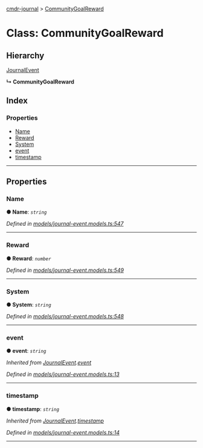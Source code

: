 [cmdr-journal](../README.md) > [CommunityGoalReward](../classes/communitygoalreward.md)



# Class: CommunityGoalReward

## Hierarchy


 [JournalEvent](journalevent.md)

**↳ CommunityGoalReward**







## Index

### Properties

* [Name](communitygoalreward.md#name)
* [Reward](communitygoalreward.md#reward)
* [System](communitygoalreward.md#system)
* [event](communitygoalreward.md#event)
* [timestamp](communitygoalreward.md#timestamp)



---
## Properties
<a id="name"></a>

###  Name

**●  Name**:  *`string`* 

*Defined in [models/journal-event.models.ts:547](https://github.com/chrisbruford/cmdr-journal/blob/1e4d048/src/models/journal-event.models.ts#L547)*





___

<a id="reward"></a>

###  Reward

**●  Reward**:  *`number`* 

*Defined in [models/journal-event.models.ts:549](https://github.com/chrisbruford/cmdr-journal/blob/1e4d048/src/models/journal-event.models.ts#L549)*





___

<a id="system"></a>

###  System

**●  System**:  *`string`* 

*Defined in [models/journal-event.models.ts:548](https://github.com/chrisbruford/cmdr-journal/blob/1e4d048/src/models/journal-event.models.ts#L548)*





___

<a id="event"></a>

###  event

**●  event**:  *`string`* 

*Inherited from [JournalEvent](journalevent.md).[event](journalevent.md#event)*

*Defined in [models/journal-event.models.ts:13](https://github.com/chrisbruford/cmdr-journal/blob/1e4d048/src/models/journal-event.models.ts#L13)*





___

<a id="timestamp"></a>

###  timestamp

**●  timestamp**:  *`string`* 

*Inherited from [JournalEvent](journalevent.md).[timestamp](journalevent.md#timestamp)*

*Defined in [models/journal-event.models.ts:14](https://github.com/chrisbruford/cmdr-journal/blob/1e4d048/src/models/journal-event.models.ts#L14)*





___


